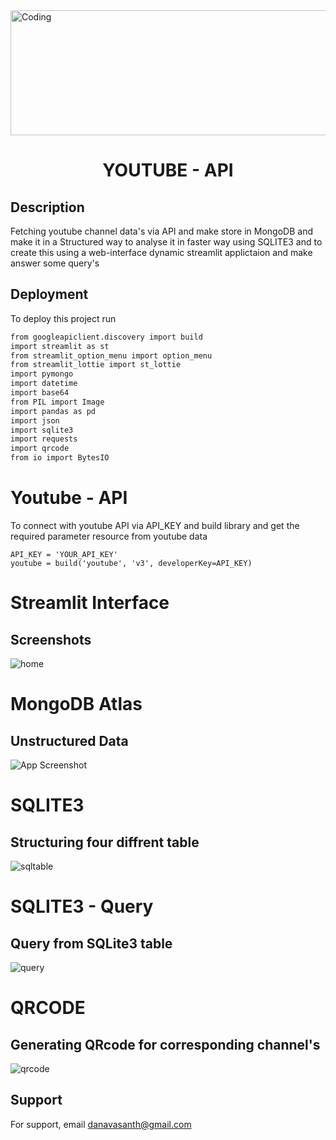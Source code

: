 <img align="top" height = 200 alt="Coding" width="900" src="https://media.giphy.com/media/13Nc3xlO1kGg3S/giphy.gif">

<h1 align="center">YOUTUBE - API</h1>


## Description

Fetching youtube channel data's via API and make store in MongoDB and make it in a Structured way to analyse it in faster way using SQLITE3 and to create this using a web-interface dynamic streamlit applictaion and make answer some query's


## Deployment

To deploy this project run

```bash
from googleapiclient.discovery import build
import streamlit as st
from streamlit_option_menu import option_menu
from streamlit_lottie import st_lottie
import pymongo
import datetime
import base64
from PIL import Image
import pandas as pd
import json
import sqlite3
import requests
import qrcode
from io import BytesIO
```
# Youtube - API
To connect with youtube API via API_KEY and build library and get the required parameter resource from youtube data 
```
API_KEY = 'YOUR_API_KEY'
youtube = build('youtube', 'v3', developerKey=API_KEY)
```
# Streamlit Interface



## Screenshots
![home](https://github.com/dhanavasanth/Youtube_Api/assets/117557948/70f2e214-9a7a-4917-b7f6-80a1726a58ce)


# MongoDB Atlas

## Unstructured Data

![App Screenshot]()

# SQLITE3

## Structuring four diffrent table

![sqltable](https://github.com/dhanavasanth/Youtube_Api/assets/117557948/3c3a7d98-7fff-4a3c-96b8-8c10a009e530)


# SQLITE3 - Query

## Query from SQLite3 table

![query](https://github.com/dhanavasanth/Youtube_Api/assets/117557948/b7388f5a-4e5f-49cb-b2b6-e924fc89831c)



# QRCODE

## Generating QRcode for corresponding channel's 

![qrcode](https://github.com/dhanavasanth/Youtube_Api/assets/117557948/54cc71b9-55eb-46f8-8947-0f3add4763b5)



## Support

For support, email danavasanth@gmail.com



